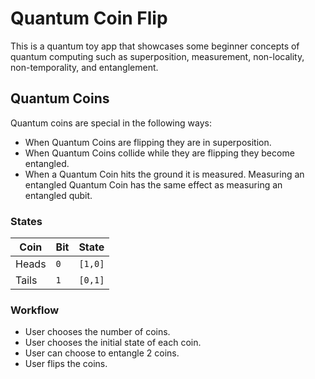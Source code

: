 # Quantum Coin Flip

This is a quantum toy app that showcases some beginner concepts of quantum computing such as superposition, measurement, non-locality, non-temporality, and entanglement.

## Quantum Coins 

Quantum coins are special in the following ways:

- When Quantum Coins are flipping they are in superposition.
- When Quantum Coins collide while they are flipping they become entangled.
- When a Quantum Coin hits the ground it is measured. Measuring an entangled Quantum Coin has the same effect as measuring an entangled qubit.

### States

| Coin          | Bit       | State       |
| ------------- | --------- | ----------- |
| Heads         | `0`       | `[1,0]`     |
| Tails         | `1`       | `[0,1]`     |

### Workflow

- User chooses the number of coins.
- User chooses the initial state of each coin.
- User can choose to entangle 2 coins.
- User flips the coins.

